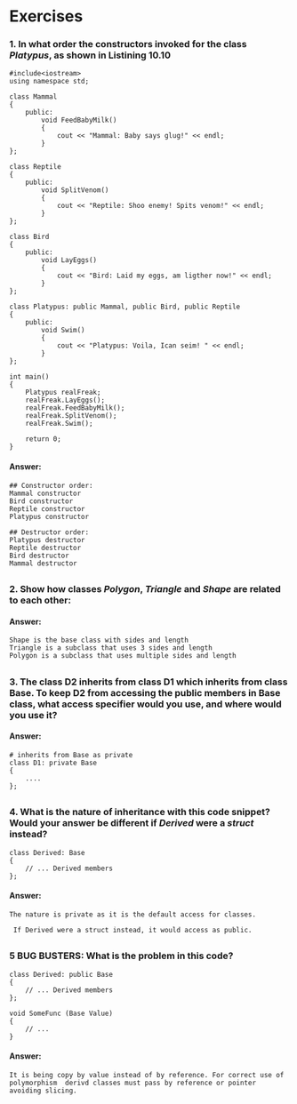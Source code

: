 # Exercises

### 1. In what order the constructors invoked for the class *Platypus*, as shown in Listining 10.10
```
#include<iostream>
using namespace std;

class Mammal
{
	public:
		void FeedBabyMilk()
		{
			cout << "Mammal: Baby says glug!" << endl;
		}
};

class Reptile
{
	public:
		void SplitVenom()
		{
			cout << "Reptile: Shoo enemy! Spits venom!" << endl;
		}
};

class Bird
{
	public:
		void LayEggs()
		{
			cout << "Bird: Laid my eggs, am ligther now!" << endl;
		}
};

class Platypus: public Mammal, public Bird, public Reptile
{
	public:
		void Swim()
		{
			cout << "Platypus: Voila, Ican seim! " << endl;
		}
};

int main()
{
	Platypus realFreak;
	realFreak.LayEggs();
	realFreak.FeedBabyMilk();
	realFreak.SplitVenom();
	realFreak.Swim();
	
	return 0;
}
```

#### Answer:
```
## Constructor order:
Mammal constructor
Bird constructor
Reptile constructor
Platypus constructor

## Destructor order:
Platypus destructor
Reptile destructor
Bird destructor
Mammal destructor
```
##

### 2. Show how classes *Polygon*, *Triangle* and *Shape* are related to each other:
#### Answer:
```
Shape is the base class with sides and length 
Triangle is a subclass that uses 3 sides and length 
Polygon is a subclass that uses multiple sides and length
```

##
### 3. The class D2 inherits from class D1 which inherits from class Base. To keep D2 from accessing the public members in Base class, what access specifier would you use, and where would you use it?

#### Answer:
```
# inherits from Base as private
class D1: private Base
{
	....
};
```
##
### 4. What is the nature of inheritance with this code snippet? Would your answer be different if *Derived* were a *struct* instead?
```
class Derived: Base
{
	// ... Derived members
};
```

#### Answer:
```
The nature is private as it is the default access for classes.
 
 If Derived were a struct instead, it would access as public.
```
##

### 5 **BUG BUSTERS:** What is the problem in this code?
```
class Derived: public Base
{
	// ... Derived members
};

void SomeFunc (Base Value)
{
	// ...
}
```

#### Answer:
```
It is being copy by value instead of by reference. For correct use of polymorphism  derivd classes must pass by reference or pointer avoiding slicing.
```






